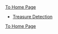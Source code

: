 [To Home Page](./index.md)

* [Treasure Detection](./TreasureDetection.md)

[To Home Page](./index.md)
